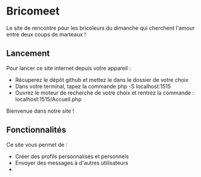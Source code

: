 # Bricomeet
Le site de rencontre pour les bricoleurs du dimanche qui cherchent l'amour entre deux coups de marteaux !

Lancement
-
Pour lancer ce site internet depuis votre appareil :
- Récuperez le dépôt github et mettez le dans le dossier de votre choix
- Dans votre terminal, tapez la commande php -S localhost:1515
- Ouvrez le moteur de recherche de votre choix et rentrez la commande : localhost:1515/Accueil.php

Bienvenue dans notre site !
  
Fonctionnalités
-
Ce site vous permet de :
- Créer des profils personnalisés et personnels
- Envoyer des messages à d'autres utilisateurs
-  
